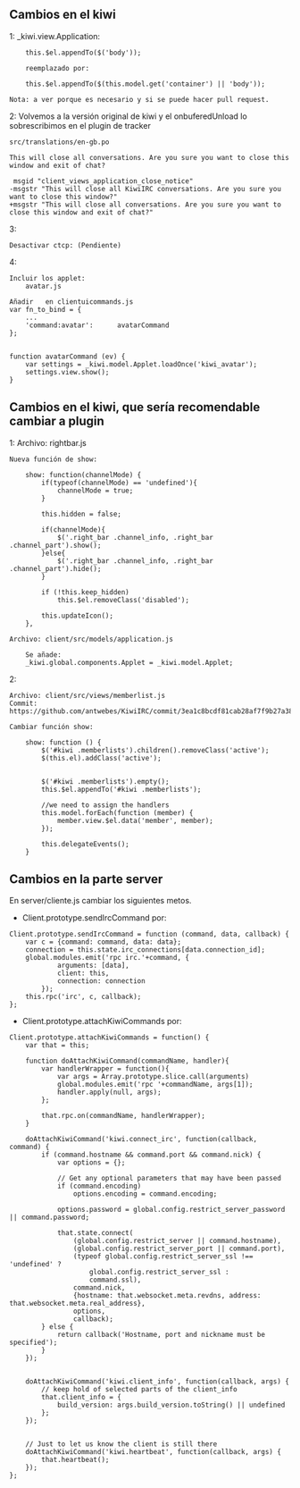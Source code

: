 Cambios en el kiwi
------------------
1:
	_kiwi.view.Application:

		this.$el.appendTo($('body'));

		reemplazado por:

		this.$el.appendTo($(this.model.get('container') || 'body'));

	Nota: a ver porque es necesario y si se puede hacer pull request.


2: Volvemos a la versión original de kiwi y el onbuferedUnload lo sobrescribimos en el plugin de tracker

	src/translations/en-gb.po

	This will close all conversations. Are you sure you want to close this window and exit of chat?	

     msgid "client_views_application_close_notice"
	-msgstr "This will close all KiwiIRC conversations. Are you sure you want to close this window?"
	+msgstr "This will close all conversations. Are you sure you want to close this window and exit of chat?"
 

3:

	Desactivar ctcp: (Pendiente)

4:

	Incluir los applet:
		avatar.js

    Añadir   en clientuicommands.js
    var fn_to_bind = {
        ...
        'command:avatar':      avatarCommand
    };

   
    function avatarCommand (ev) {
        var settings = _kiwi.model.Applet.loadOnce('kiwi_avatar');
        settings.view.show();
    }



Cambios en el kiwi, que sería recomendable cambiar a plugin
-----------------------------------------------------------

1:
	Archivo: rightbar.js

	Nueva función de show:

	    show: function(channelMode) {
	        if(typeof(channelMode) == 'undefined'){
	            channelMode = true;
	        }

	        this.hidden = false;
	        
	        if(channelMode){
	            $('.right_bar .channel_info, .right_bar .channel_part').show();
	        }else{
	            $('.right_bar .channel_info, .right_bar .channel_part').hide();
	        }

	        if (!this.keep_hidden)
	            this.$el.removeClass('disabled');

	        this.updateIcon();
	    },

	Archivo: client/src/models/application.js

		Se añade:
		_kiwi.global.components.Applet = _kiwi.model.Applet;

2:

	Archivo: client/src/views/memberlist.js
	Commit: https://github.com/antwebes/KiwiIRC/commit/3ea1c8bcdf81cab28af7f9b27a384e7c26e5af17

	Cambiar función show:
	
	    show: function () {
	        $('#kiwi .memberlists').children().removeClass('active');
	        $(this.el).addClass('active');


	        $('#kiwi .memberlists').empty();
	        this.$el.appendTo('#kiwi .memberlists');

	        //we need to assign the handlers
	        this.model.forEach(function (member) {
	            member.view.$el.data('member', member);
	        });

	        this.delegateEvents();
	    }

Cambios en la parte server
--------------------------

En server/cliente.js cambiar los siguientes metos.

- Client.prototype.sendIrcCommand por:

```
Client.prototype.sendIrcCommand = function (command, data, callback) {
    var c = {command: command, data: data};
    connection = this.state.irc_connections[data.connection_id];
    global.modules.emit('rpc irc.'+command, {
            arguments: [data],
            client: this,
            connection: connection
        });
    this.rpc('irc', c, callback);
};
```

- Client.prototype.attachKiwiCommands por:

```
Client.prototype.attachKiwiCommands = function() {
    var that = this;

    function doAttachKiwiCommand(commandName, handler){
        var handlerWrapper = function(){
            var args = Array.prototype.slice.call(arguments)
            global.modules.emit('rpc '+commandName, args[1]);
            handler.apply(null, args);
        };

        that.rpc.on(commandName, handlerWrapper);
    }

    doAttachKiwiCommand('kiwi.connect_irc', function(callback, command) {
        if (command.hostname && command.port && command.nick) {
            var options = {};

            // Get any optional parameters that may have been passed
            if (command.encoding)
                options.encoding = command.encoding;

            options.password = global.config.restrict_server_password || command.password;

            that.state.connect(
                (global.config.restrict_server || command.hostname),
                (global.config.restrict_server_port || command.port),
                (typeof global.config.restrict_server_ssl !== 'undefined' ?
                    global.config.restrict_server_ssl :
                    command.ssl),
                command.nick,
                {hostname: that.websocket.meta.revdns, address: that.websocket.meta.real_address},
                options,
                callback);
        } else {
            return callback('Hostname, port and nickname must be specified');
        }
    });


    doAttachKiwiCommand('kiwi.client_info', function(callback, args) {
        // keep hold of selected parts of the client_info
        that.client_info = {
            build_version: args.build_version.toString() || undefined
        };
    });


    // Just to let us know the client is still there
    doAttachKiwiCommand('kiwi.heartbeat', function(callback, args) {
        that.heartbeat();
    });
};
```
